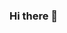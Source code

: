### Hi there 👋

<!--

- 🔭 I’m currently working on Cross Platform Mobile Applications and Responsive Web Applications. 
- 🌱 I’m currently learning ReactJs and React-Native. 
- Technologies I use : ReactJs, React-Native, Firebase, MaterialUI, Expo-CLI, React-Native CLI. 
-->
